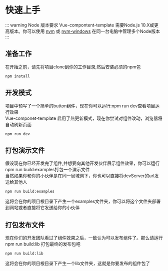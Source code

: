 # 快速上手

::: warning Node 版本要求
Vue-compontent-template 需要Node.js 10.X或更高版本。你可以使用 [nvm](https://github.com/nvm-sh/nvm) 或 [nvm-windows](https://github.com/coreybutler/nvm-windows) 在同一台电脑中管理多个Node版本
:::

## 准备工作
在开始之前，请先将项目clone到你的工作目录,然后安装必须的npm包
```
npm install
```

## 开发模式
项目中预写了一个简单的button组件，现在你可以运行:npm run dev查看项目运行效果  
Vue-componet-template 启用了热更新模式，现在你尝试对组件改动，浏览器将自动刷新页面
```
npm run dev
```

## 打包演示文件
假设现在你已经开发完了组件,并想要向其他开发伙伴展示组件效果，你可以运行npm run build:examples打包一个演示文件  
当然如果你和你的小伙伴是在同一局域网下，你也可以直接将devServer的url发送给其他人
```
npm run build:examples
```
这将会在你的项目根目录下产生一个examples文件夹，你可以将这个文件夹部署到网站或者直接将它发送给你的小伙伴

## 打包发布文件
现在你们的开发团队看过了组件效果之后，一致认为可以发布组件了。那么请运行 npm run build:lib 打包最终的发布包吧
```
npm run build:lib
```
这将会在你的项目根目录下产生一个lib文件夹，这就是你要发布的组件包了